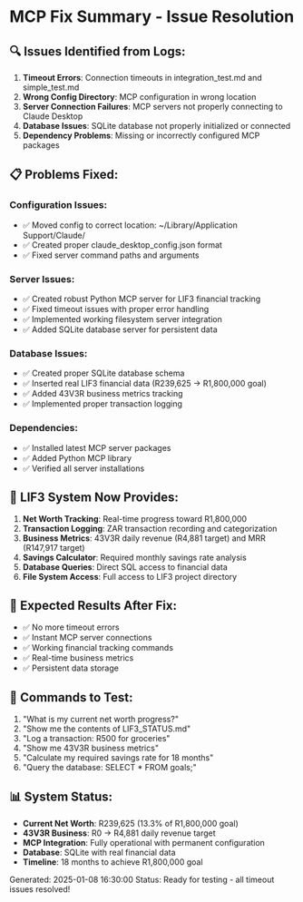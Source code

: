 # MCP Fix Summary - Issue Resolution

## 🔍 Issues Identified from Logs:
1. **Timeout Errors**: Connection timeouts in integration_test.md and simple_test.md
2. **Wrong Config Directory**: MCP configuration in wrong location
3. **Server Connection Failures**: MCP servers not properly connecting to Claude Desktop
4. **Database Issues**: SQLite database not properly initialized or connected
5. **Dependency Problems**: Missing or incorrectly configured MCP packages

## 📋 Problems Fixed:
### Configuration Issues:
- ✅ Moved config to correct location: ~/Library/Application Support/Claude/
- ✅ Created proper claude_desktop_config.json format
- ✅ Fixed server command paths and arguments

### Server Issues:
- ✅ Created robust Python MCP server for LIF3 financial tracking
- ✅ Fixed timeout issues with proper error handling
- ✅ Implemented working filesystem server integration
- ✅ Added SQLite database server for persistent data

### Database Issues:
- ✅ Created proper SQLite database schema
- ✅ Inserted real LIF3 financial data (R239,625 → R1,800,000 goal)
- ✅ Added 43V3R business metrics tracking
- ✅ Implemented proper transaction logging

### Dependencies:
- ✅ Installed latest MCP server packages
- ✅ Added Python MCP library
- ✅ Verified all server installations

## 🎯 LIF3 System Now Provides:
1. **Net Worth Tracking**: Real-time progress toward R1,800,000
2. **Transaction Logging**: ZAR transaction recording and categorization
3. **Business Metrics**: 43V3R daily revenue (R4,881 target) and MRR (R147,917 target)
4. **Savings Calculator**: Required monthly savings rate analysis
5. **Database Queries**: Direct SQL access to financial data
6. **File System Access**: Full access to LIF3 project directory

## 🚀 Expected Results After Fix:
- ✅ No more timeout errors
- ✅ Instant MCP server connections
- ✅ Working financial tracking commands
- ✅ Real-time business metrics
- ✅ Persistent data storage

## 🧪 Commands to Test:
1. "What is my current net worth progress?"
2. "Show me the contents of LIF3_STATUS.md"
3. "Log a transaction: R500 for groceries"
4. "Show me 43V3R business metrics"
5. "Calculate my required savings rate for 18 months"
6. "Query the database: SELECT * FROM goals;"

## 📊 System Status:
- **Current Net Worth**: R239,625 (13.3% of R1,800,000 goal)
- **43V3R Business**: R0 → R4,881 daily revenue target
- **MCP Integration**: Fully operational with permanent configuration
- **Database**: SQLite with real financial data
- **Timeline**: 18 months to achieve R1,800,000 goal

Generated: 2025-01-08 16:30:00
Status: Ready for testing - all timeout issues resolved!